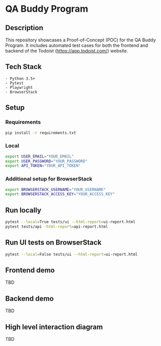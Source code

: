 # QA Buddy Program

## Description
This repository showcases a Proof-of-Concept (POC) for the QA Buddy Program. It includes automated test cases 
for both the frontend and backend of the Todoist (https://app.todoist.com/) website.

## Tech Stack
    - Python 3.5+
    - Pytest
    - Playwright
    - BrowserStack
## Setup
### Requirements
```bash
pip install -r requirements.txt
```

### Local
```bash
export USER_EMAIL="YOUR_EMAIL"
export USER_PASSWORD="YOUR_PASSWORD"
export API_TOKEN="YOUR_API_TOKEN"
```

### Additional setup for BrowserStack
```bash
export BROWSERSTACK_USERNAME="YOUR_USERNAME"
export BROWSERSTACK_ACCESS_KEY="YOUR_ACCESS_KEY"
```

## Run locally
```bash
pytest --local=True tests/ui --html-report=ui-report.html
pytest tests/api -html-report=api-report.html
```

## Run UI tests on BrowserStack
```bash
pytest --local=False tests/ui --html-report=ui-report.html
```

## Frontend demo
TBD

## Backend demo

TBD

## High level interaction diagram

TBD
